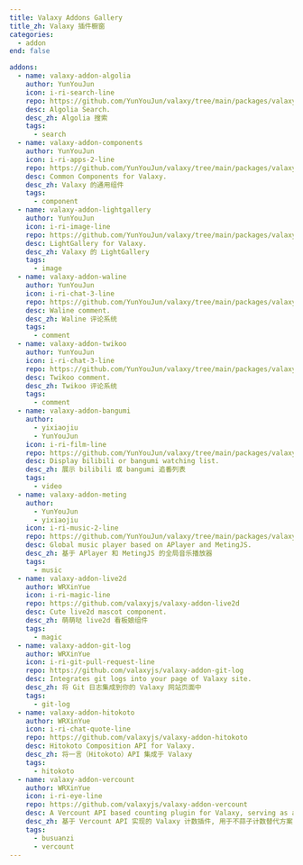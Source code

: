 ```yaml
---
title: Valaxy Addons Gallery
title_zh: Valaxy 插件橱窗
categories:
  - addon
end: false

addons:
  - name: valaxy-addon-algolia
    author: YunYouJun
    icon: i-ri-search-line
    repo: https://github.com/YunYouJun/valaxy/tree/main/packages/valaxy-addon-algolia
    desc: Algolia Search.
    desc_zh: Algolia 搜索
    tags:
      - search
  - name: valaxy-addon-components
    author: YunYouJun
    icon: i-ri-apps-2-line
    repo: https://github.com/YunYouJun/valaxy/tree/main/packages/valaxy-addon-components
    desc: Common Components for Valaxy.
    desc_zh: Valaxy 的通用组件
    tags:
      - component
  - name: valaxy-addon-lightgallery
    author: YunYouJun
    icon: i-ri-image-line
    repo: https://github.com/YunYouJun/valaxy/tree/main/packages/valaxy-addon-lightgallery
    desc: LightGallery for Valaxy.
    desc_zh: Valaxy 的 LightGallery
    tags:
      - image
  - name: valaxy-addon-waline
    author: YunYouJun
    icon: i-ri-chat-3-line
    repo: https://github.com/YunYouJun/valaxy/tree/main/packages/valaxy-addon-waline
    desc: Waline comment.
    desc_zh: Waline 评论系统
    tags:
      - comment
  - name: valaxy-addon-twikoo
    author: YunYouJun
    icon: i-ri-chat-3-line
    repo: https://github.com/YunYouJun/valaxy/tree/main/packages/valaxy-addon-twikoo
    desc: Twikoo comment.
    desc_zh: Twikoo 评论系统
    tags:
      - comment
  - name: valaxy-addon-bangumi
    author:
      - yixiaojiu
      - YunYouJun
    icon: i-ri-film-line
    repo: https://github.com/YunYouJun/valaxy/tree/main/packages/valaxy-addon-bangumi
    desc: Display bilibili or bangumi watching list.
    desc_zh: 展示 bilibili 或 bangumi 追番列表
    tags:
      - video
  - name: valaxy-addon-meting
    author:
      - YunYouJun
      - yixiaojiu
    icon: i-ri-music-2-line
    repo: https://github.com/YunYouJun/valaxy/tree/main/packages/valaxy-addon-meting
    desc: Global music player based on APlayer and MetingJS.
    desc_zh: 基于 APlayer 和 MetingJS 的全局音乐播放器
    tags:
      - music
  - name: valaxy-addon-live2d
    author: WRXinYue
    icon: i-ri-magic-line
    repo: https://github.com/valaxyjs/valaxy-addon-live2d
    desc: Cute live2d mascot component.
    desc_zh: 萌萌哒 live2d 看板娘组件
    tags:
      - magic
  - name: valaxy-addon-git-log
    author: WRXinYue
    icon: i-ri-git-pull-request-line
    repo: https://github.com/valaxyjs/valaxy-addon-git-log
    desc: Integrates git logs into your page of Valaxy site.
    desc_zh: 将 Git 日志集成到你的 Valaxy 网站页面中
    tags:
      - git-log
  - name: valaxy-addon-hitokoto
    author: WRXinYue
    icon: i-ri-chat-quote-line
    repo: https://github.com/valaxyjs/valaxy-addon-hitokoto
    desc: Hitokoto Composition API for Valaxy.
    desc_zh: 将一言（Hitokoto）API 集成于 Valaxy
    tags:
      - hitokoto
  - name: valaxy-addon-vercount
    author: WRXinYue
    icon: i-ri-eye-line
    repo: https://github.com/valaxyjs/valaxy-addon-vercount
    desc: A Vercount API based counting plugin for Valaxy, serving as an alternative to Busuanzi counting.
    desc_zh: 基于 Vercount API 实现的 Valaxy 计数插件, 用于不蒜子计数替代方案
    tags:
      - busuanzi
      - vercount
---
```


<AddonGallery :addons="$frontmatter.addons" />
